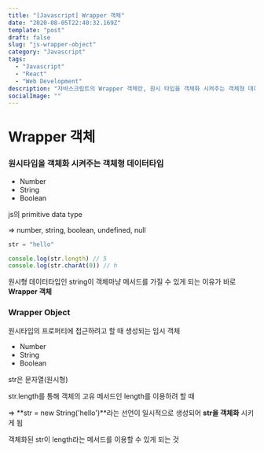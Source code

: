 ```yaml
---
title: "[Javascript] Wrapper 객체"
date: "2020-08-05T22:40:32.169Z"
template: "post"
draft: false
slug: "js-wrapper-object"
category: "Javascript"
tags:
  - "Javascript"
  - "React"
  - "Web Development"
description: "자바스크립트의 Wrapper 객체란, 원시 타입을 객체화 시켜주는 객체형 데이터타입!"
socialImage: ""
---
```


# Wrapper 객체

### 원시타입을 객체화 시켜주는 객체형 데이터타입

- Number
- String
- Boolean

js의 primitive data type

⇒ number, string, boolean, undefined, null

```jsx
str = "hello"

console.log(str.length) // 5
console.log(str.charAt(0)) // h
```

원시형 데이터타입인 string이 객체마냥 메서드를 가질 수 있게 되는 이유가 바로 **Wrapper 객체** 

### Wrapper Object

원시타입의 프로퍼티에 접근하려고 할 때 생성되는 임시 객체 

- Number
- String
- Boolean

str은 문자열(원시형)

str.length를 통해 객체의 고유 메서드인 length를 이용하려 할 때 

⇒ **str = new String('hello')**라는 선언이 일시적으로 생성되어 **str을 객체화** 시키게 됨

객체화된 str이 length라는 메서드를 이용할 수 있게 되는 것